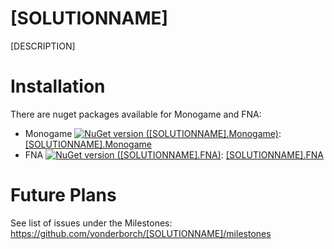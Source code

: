 # [SOLUTIONNAME]
[DESCRIPTION]

# Installation
There are nuget packages available for Monogame and FNA:
- Monogame [![NuGet version ([SOLUTIONNAME].Monogame)](https://img.shields.io/nuget/v/[SOLUTIONNAME].Monogame.svg?style=flat-square)](https://www.nuget.org/packages/[SOLUTIONNAME].Monogame/): [[SOLUTIONNAME].Monogame](https://www.nuget.org/packages/[SOLUTIONNAME].Monogame/)
- FNA [![NuGet version ([SOLUTIONNAME].FNA)](https://img.shields.io/nuget/v/[SOLUTIONNAME].FNA.svg?style=flat-square)](https://www.nuget.org/packages/[SOLUTIONNAME].FNA/): [[SOLUTIONNAME].FNA](https://www.nuget.org/packages/[SOLUTIONNAME].FNA/)

# Future Plans
See list of issues under the Milestones: https://github.com/vonderborch/[SOLUTIONNAME]/milestones
